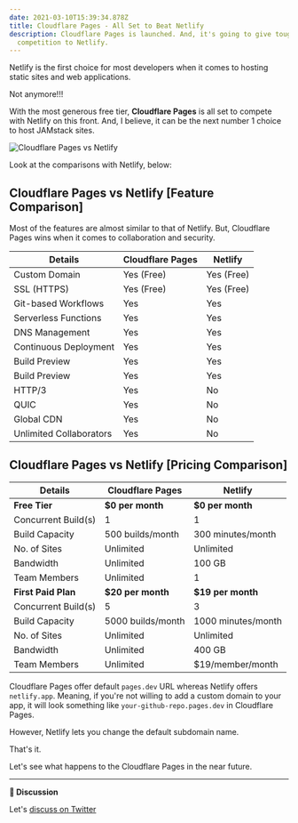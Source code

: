 ```yaml
---
date: 2021-03-10T15:39:34.878Z
title: Cloudflare Pages - All Set to Beat Netlify
description: Cloudflare Pages is launched. And, it's going to give tough
  competition to Netlify.
---
```

Netlify is the first choice for most developers when it comes to hosting static sites and web applications.

Not anymore!!!

With the most generous free tier, **Cloudflare Pages** is all set to compete with Netlify on this front. And, I believe, it can be the next number 1 choice to host JAMstack sites.

![Cloudflare Pages vs Netlify](/Cloudflare-Pages-vs-Netlify.jpg)

Look at the comparisons with Netlify, below:

## Cloudflare Pages vs Netlify [Feature Comparison]

Most of the features are almost similar to that of Netlify. But, Cloudflare Pages wins when it comes to collaboration and security.

| Details                 | Cloudflare Pages | Netlify    |
| ----------------------- | ---------------- | ---------- |
| Custom Domain           | Yes (Free)       | Yes (Free) |
| SSL (HTTPS)             | Yes (Free)       | Yes (Free) |
| Git-based Workflows     | Yes              | Yes        |
| Serverless Functions    | Yes              | Yes        |
| DNS Management          | Yes              | Yes        |
| Continuous Deployment   | Yes              | Yes        |
| Build Preview           | Yes              | Yes        |
| Build Preview           | Yes              | Yes        |
| HTTP/3                  | Yes              | No         |
| QUIC                    | Yes              | No         |
| Global CDN              | Yes              | No         |
| Unlimited Collaborators | Yes              | No         |

## Cloudflare Pages vs Netlify [Pricing Comparison]

| Details             | Cloudflare Pages  | Netlify            |
| ------------------- | ----------------- | ------------------ |
| **Free Tier**       | **$0 per month**  | **$0 per month**   |
| Concurrent Build(s) | 1                 | 1                  |
| Build Capacity      | 500 builds/month  | 300 minutes/month  |
| No. of Sites        | Unlimited         | Unlimited          |
| Bandwidth           | Unlimited         | 100 GB             |
| Team Members        | Unlimited         | 1                  |
| **First Paid Plan** | **$20 per month** | **$19 per month**  |
| Concurrent Build(s) | 5                 | 3                  |
| Build Capacity      | 5000 builds/month | 1000 minutes/month |
| No. of Sites        | Unlimited         | Unlimited          |
| Bandwidth           | Unlimited         | 400 GB             |
| Team Members        | Unlimited         | $19/member/month   |



Cloudflare Pages offer default `pages.dev` URL whereas Netlify offers `netlify.app`. Meaning, if you're not willing to add a custom domain to your app, it will look something like `your-github-repo.pages.dev` in Cloudflare Pages.

However, Netlify lets you change the default subdomain name.

That's it.

Let's see what happens to the Cloudflare Pages in the near future.

- - -

**💬 Discussion**

Let's [discuss on Twitter](https://twitter.com/DeepakNesss/status/1369685282841186308?s=20)